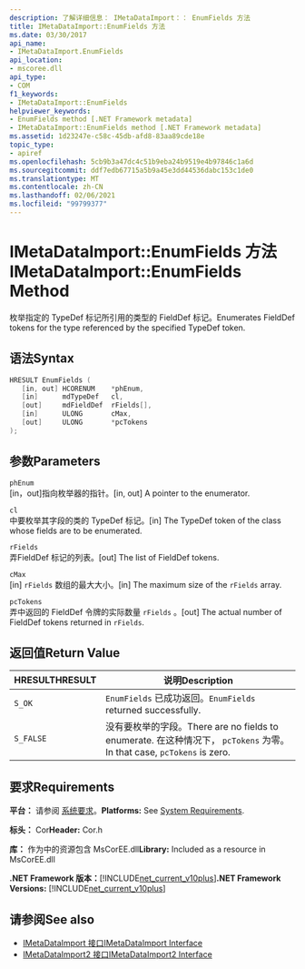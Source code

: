 ```yaml
---
description: 了解详细信息： IMetaDataImport：： EnumFields 方法
title: IMetaDataImport::EnumFields 方法
ms.date: 03/30/2017
api_name:
- IMetaDataImport.EnumFields
api_location:
- mscoree.dll
api_type:
- COM
f1_keywords:
- IMetaDataImport::EnumFields
helpviewer_keywords:
- EnumFields method [.NET Framework metadata]
- IMetaDataImport::EnumFields method [.NET Framework metadata]
ms.assetid: 1d23247e-c58c-45db-afd8-83aa89cde18e
topic_type:
- apiref
ms.openlocfilehash: 5cb9b3a47dc4c51b9eba24b9519e4b97846c1a6d
ms.sourcegitcommit: ddf7edb67715a5b9a45e3dd44536dabc153c1de0
ms.translationtype: MT
ms.contentlocale: zh-CN
ms.lasthandoff: 02/06/2021
ms.locfileid: "99799377"
---
```

# <a name="imetadataimportenumfields-method"></a><span data-ttu-id="3f0fd-103">IMetaDataImport::EnumFields 方法</span><span class="sxs-lookup"><span data-stu-id="3f0fd-103">IMetaDataImport::EnumFields Method</span></span>

<span data-ttu-id="3f0fd-104">枚举指定的 TypeDef 标记所引用的类型的 FieldDef 标记。</span><span class="sxs-lookup"><span data-stu-id="3f0fd-104">Enumerates FieldDef tokens for the type referenced by the specified TypeDef token.</span></span>  
  
## <a name="syntax"></a><span data-ttu-id="3f0fd-105">语法</span><span class="sxs-lookup"><span data-stu-id="3f0fd-105">Syntax</span></span>  
  
```cpp  
HRESULT EnumFields (
   [in, out] HCORENUM    *phEnum,
   [in]      mdTypeDef   cl,
   [out]     mdFieldDef  rFields[],
   [in]      ULONG       cMax,
   [out]     ULONG       *pcTokens  
);  
```  
  
## <a name="parameters"></a><span data-ttu-id="3f0fd-106">参数</span><span class="sxs-lookup"><span data-stu-id="3f0fd-106">Parameters</span></span>  

 `phEnum`  
 <span data-ttu-id="3f0fd-107">[in，out]指向枚举器的指针。</span><span class="sxs-lookup"><span data-stu-id="3f0fd-107">[in, out] A pointer to the enumerator.</span></span>  
  
 `cl`  
 <span data-ttu-id="3f0fd-108">中要枚举其字段的类的 TypeDef 标记。</span><span class="sxs-lookup"><span data-stu-id="3f0fd-108">[in] The TypeDef token of the class whose fields are to be enumerated.</span></span>  
  
 `rFields`  
 <span data-ttu-id="3f0fd-109">弄FieldDef 标记的列表。</span><span class="sxs-lookup"><span data-stu-id="3f0fd-109">[out] The list of FieldDef tokens.</span></span>  
  
 `cMax`  
 <span data-ttu-id="3f0fd-110">[in] `rFields` 数组的最大大小。</span><span class="sxs-lookup"><span data-stu-id="3f0fd-110">[in] The maximum size of the `rFields` array.</span></span>  
  
 `pcTokens`  
 <span data-ttu-id="3f0fd-111">弄中返回的 FieldDef 令牌的实际数量 `rFields` 。</span><span class="sxs-lookup"><span data-stu-id="3f0fd-111">[out] The actual number of FieldDef tokens returned in `rFields`.</span></span>  
  
## <a name="return-value"></a><span data-ttu-id="3f0fd-112">返回值</span><span class="sxs-lookup"><span data-stu-id="3f0fd-112">Return Value</span></span>  
  
|<span data-ttu-id="3f0fd-113">HRESULT</span><span class="sxs-lookup"><span data-stu-id="3f0fd-113">HRESULT</span></span>|<span data-ttu-id="3f0fd-114">说明</span><span class="sxs-lookup"><span data-stu-id="3f0fd-114">Description</span></span>|  
|-------------|-----------------|  
|`S_OK`|<span data-ttu-id="3f0fd-115">`EnumFields` 已成功返回。</span><span class="sxs-lookup"><span data-stu-id="3f0fd-115">`EnumFields` returned successfully.</span></span>|  
|`S_FALSE`|<span data-ttu-id="3f0fd-116">没有要枚举的字段。</span><span class="sxs-lookup"><span data-stu-id="3f0fd-116">There are no fields to enumerate.</span></span> <span data-ttu-id="3f0fd-117">在这种情况下， `pcTokens` 为零。</span><span class="sxs-lookup"><span data-stu-id="3f0fd-117">In that case, `pcTokens` is zero.</span></span>|  
  
## <a name="requirements"></a><span data-ttu-id="3f0fd-118">要求</span><span class="sxs-lookup"><span data-stu-id="3f0fd-118">Requirements</span></span>  

 <span data-ttu-id="3f0fd-119">**平台：** 请参阅 [系统要求](../../get-started/system-requirements.md)。</span><span class="sxs-lookup"><span data-stu-id="3f0fd-119">**Platforms:** See [System Requirements](../../get-started/system-requirements.md).</span></span>  
  
 <span data-ttu-id="3f0fd-120">**标头：** Cor</span><span class="sxs-lookup"><span data-stu-id="3f0fd-120">**Header:** Cor.h</span></span>  
  
 <span data-ttu-id="3f0fd-121">**库：** 作为中的资源包含 MsCorEE.dll</span><span class="sxs-lookup"><span data-stu-id="3f0fd-121">**Library:** Included as a resource in MsCorEE.dll</span></span>  
  
 <span data-ttu-id="3f0fd-122">**.NET Framework 版本：**[!INCLUDE[net_current_v10plus](../../../../includes/net-current-v10plus-md.md)]</span><span class="sxs-lookup"><span data-stu-id="3f0fd-122">**.NET Framework Versions:** [!INCLUDE[net_current_v10plus](../../../../includes/net-current-v10plus-md.md)]</span></span>  
  
## <a name="see-also"></a><span data-ttu-id="3f0fd-123">请参阅</span><span class="sxs-lookup"><span data-stu-id="3f0fd-123">See also</span></span>

- [<span data-ttu-id="3f0fd-124">IMetaDataImport 接口</span><span class="sxs-lookup"><span data-stu-id="3f0fd-124">IMetaDataImport Interface</span></span>](imetadataimport-interface.md)
- [<span data-ttu-id="3f0fd-125">IMetaDataImport2 接口</span><span class="sxs-lookup"><span data-stu-id="3f0fd-125">IMetaDataImport2 Interface</span></span>](imetadataimport2-interface.md)
